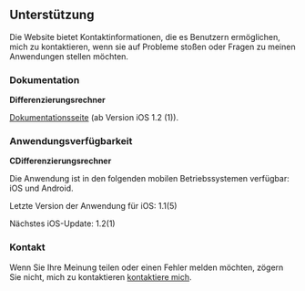 ## Unterstützung

Die Website bietet Kontaktinformationen, die es Benutzern ermöglichen, mich zu kontaktieren, wenn sie auf Probleme stoßen oder Fragen zu meinen Anwendungen stellen möchten.

### Dokumentation

**Differenzierungsrechner**

[Dokumentationsseite](https://www.taketechease.com/differentiation/differentiation-calculator-en.html) (ab Version iOS 1.2 (1)).

### Anwendungsverfügbarkeit

**CDifferenzierungsrechner**

  Die Anwendung ist in den folgenden mobilen Betriebssystemen verfügbar: iOS und Android.

  Letzte Version der Anwendung für iOS: 1.1(5)

  Nächstes iOS-Update: 1.2(1)
  
### Kontakt

Wenn Sie Ihre Meinung teilen oder einen Fehler melden möchten, zögern Sie nicht, mich zu kontaktieren [kontaktiere mich](mailto:i.d.kosinska@gmail.com).
